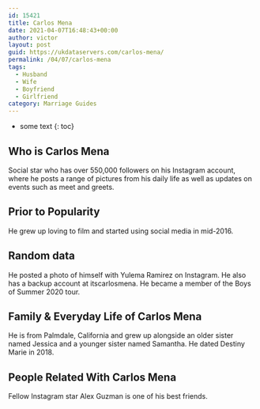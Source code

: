 ```yaml
---
id: 15421
title: Carlos Mena
date: 2021-04-07T16:48:43+00:00
author: victor
layout: post
guid: https://ukdataservers.com/carlos-mena/
permalink: /04/07/carlos-mena
tags:
  - Husband
  - Wife
  - Boyfriend
  - Girlfriend
category: Marriage Guides
---
```


* some text
{: toc}


## Who is Carlos Mena



Social star who has over 550,000 followers on his Instagram account, where he posts a range of pictures from his daily life as well as updates on events such as meet and greets. 

                
                
                
## Prior to Popularity



He grew up loving to film and started using social media in mid-2016. 

                
                
                
## Random data



He posted a photo of himself with Yulema Ramirez on Instagram. He also has a backup account at itscarlosmena. He became a member of the Boys of Summer 2020 tour. 

                
                
                
## Family & Everyday Life of Carlos Mena



He is from Palmdale, California and grew up alongside an older sister named Jessica and a younger sister named Samantha. He dated Destiny Marie in 2018.

                
                
                
## People Related With Carlos Mena



Fellow Instagram star Alex Guzman is one of his best friends. 

                
              
            
          
          
          